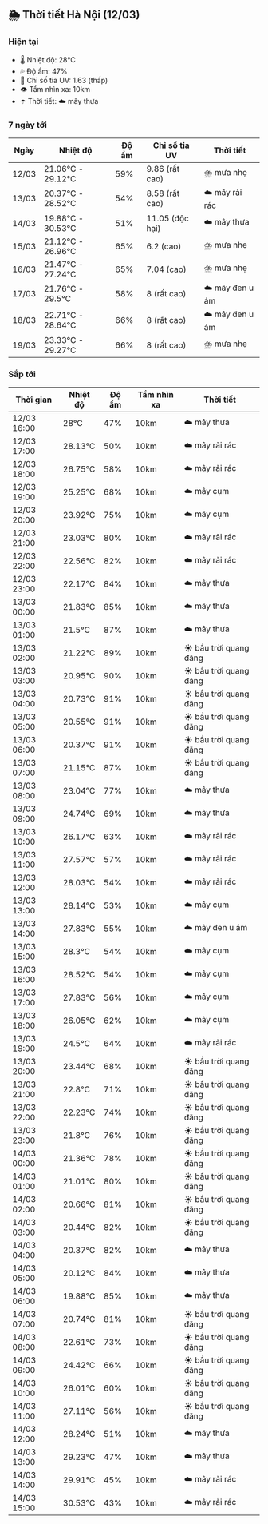 ## 🌦️ Thời tiết Hà Nội (12/03)

### Hiện tại

- 🌡️ Nhiệt độ: 28℃
- 💦 Độ ẩm: 47%
- 🌟 Chỉ số tia UV: 1.63 (thấp)
- 👁️ Tầm nhìn xa: 10km
- ☂️ Thời tiết: ☁️ mây thưa

### 7 ngày tới

| Ngày | Nhiệt độ | Độ ẩm | Chỉ số tia UV | Thời tiết |
| --- | --- | --- | --- | --- |
| 12/03 | 21.06℃ - 29.12℃ | 59% | 9.86 (rất cao) | ⛈️ mưa nhẹ |
| 13/03 | 20.37℃ - 28.52℃ | 54% | 8.58 (rất cao) | ☁️ mây rải rác |
| 14/03 | 19.88℃ - 30.53℃ | 51% | 11.05 (độc hại) | ☁️ mây thưa |
| 15/03 | 21.12℃ - 26.96℃ | 65% | 6.2 (cao) | ⛈️ mưa nhẹ |
| 16/03 | 21.47℃ - 27.24℃ | 65% | 7.04 (cao) | ⛈️ mưa nhẹ |
| 17/03 | 21.76℃ - 29.5℃ | 58% | 8 (rất cao) | ☁️ mây đen u ám |
| 18/03 | 22.71℃ - 28.64℃ | 66% | 8 (rất cao) | ☁️ mây đen u ám |
| 19/03 | 23.33℃ - 29.27℃ | 66% | 8 (rất cao) | ⛈️ mưa nhẹ |

### Sắp tới

| Thời gian | Nhiệt độ | Độ ẩm | Tầm nhìn xa | Thời tiết |
| --- | --- | --- | --- | --- |
| 12/03 16:00 | 28℃ | 47% | 10km | ☁️ mây thưa |
| 12/03 17:00 | 28.13℃ | 50% | 10km | ☁️ mây rải rác |
| 12/03 18:00 | 26.75℃ | 58% | 10km | ☁️ mây rải rác |
| 12/03 19:00 | 25.25℃ | 68% | 10km | ☁️ mây cụm |
| 12/03 20:00 | 23.92℃ | 75% | 10km | ☁️ mây cụm |
| 12/03 21:00 | 23.03℃ | 80% | 10km | ☁️ mây rải rác |
| 12/03 22:00 | 22.56℃ | 82% | 10km | ☁️ mây rải rác |
| 12/03 23:00 | 22.17℃ | 84% | 10km | ☁️ mây thưa |
| 13/03 00:00 | 21.83℃ | 85% | 10km | ☁️ mây thưa |
| 13/03 01:00 | 21.5℃ | 87% | 10km | ☁️ mây thưa |
| 13/03 02:00 | 21.22℃ | 89% | 10km | ☀️ bầu trời quang đãng |
| 13/03 03:00 | 20.95℃ | 90% | 10km | ☀️ bầu trời quang đãng |
| 13/03 04:00 | 20.73℃ | 91% | 10km | ☀️ bầu trời quang đãng |
| 13/03 05:00 | 20.55℃ | 91% | 10km | ☀️ bầu trời quang đãng |
| 13/03 06:00 | 20.37℃ | 91% | 10km | ☀️ bầu trời quang đãng |
| 13/03 07:00 | 21.15℃ | 87% | 10km | ☀️ bầu trời quang đãng |
| 13/03 08:00 | 23.04℃ | 77% | 10km | ☁️ mây thưa |
| 13/03 09:00 | 24.74℃ | 69% | 10km | ☁️ mây thưa |
| 13/03 10:00 | 26.17℃ | 63% | 10km | ☁️ mây rải rác |
| 13/03 11:00 | 27.57℃ | 57% | 10km | ☁️ mây rải rác |
| 13/03 12:00 | 28.03℃ | 54% | 10km | ☁️ mây rải rác |
| 13/03 13:00 | 28.14℃ | 53% | 10km | ☁️ mây cụm |
| 13/03 14:00 | 27.83℃ | 55% | 10km | ☁️ mây đen u ám |
| 13/03 15:00 | 28.3℃ | 54% | 10km | ☁️ mây cụm |
| 13/03 16:00 | 28.52℃ | 54% | 10km | ☁️ mây cụm |
| 13/03 17:00 | 27.83℃ | 56% | 10km | ☁️ mây cụm |
| 13/03 18:00 | 26.05℃ | 62% | 10km | ☁️ mây cụm |
| 13/03 19:00 | 24.5℃ | 64% | 10km | ☁️ mây rải rác |
| 13/03 20:00 | 23.44℃ | 68% | 10km | ☀️ bầu trời quang đãng |
| 13/03 21:00 | 22.8℃ | 71% | 10km | ☀️ bầu trời quang đãng |
| 13/03 22:00 | 22.23℃ | 74% | 10km | ☀️ bầu trời quang đãng |
| 13/03 23:00 | 21.8℃ | 76% | 10km | ☀️ bầu trời quang đãng |
| 14/03 00:00 | 21.36℃ | 78% | 10km | ☀️ bầu trời quang đãng |
| 14/03 01:00 | 21.01℃ | 80% | 10km | ☀️ bầu trời quang đãng |
| 14/03 02:00 | 20.66℃ | 81% | 10km | ☀️ bầu trời quang đãng |
| 14/03 03:00 | 20.44℃ | 82% | 10km | ☀️ bầu trời quang đãng |
| 14/03 04:00 | 20.37℃ | 82% | 10km | ☁️ mây thưa |
| 14/03 05:00 | 20.12℃ | 84% | 10km | ☁️ mây thưa |
| 14/03 06:00 | 19.88℃ | 85% | 10km | ☁️ mây thưa |
| 14/03 07:00 | 20.74℃ | 81% | 10km | ☀️ bầu trời quang đãng |
| 14/03 08:00 | 22.61℃ | 73% | 10km | ☀️ bầu trời quang đãng |
| 14/03 09:00 | 24.42℃ | 66% | 10km | ☀️ bầu trời quang đãng |
| 14/03 10:00 | 26.01℃ | 60% | 10km | ☀️ bầu trời quang đãng |
| 14/03 11:00 | 27.11℃ | 56% | 10km | ☀️ bầu trời quang đãng |
| 14/03 12:00 | 28.24℃ | 51% | 10km | ☁️ mây thưa |
| 14/03 13:00 | 29.23℃ | 47% | 10km | ☁️ mây thưa |
| 14/03 14:00 | 29.91℃ | 45% | 10km | ☁️ mây rải rác |
| 14/03 15:00 | 30.53℃ | 43% | 10km | ☁️ mây rải rác |
